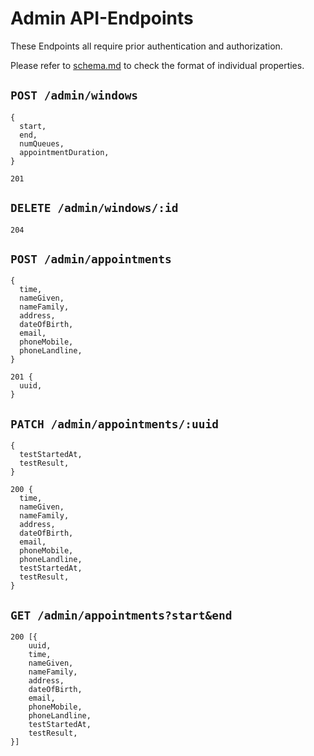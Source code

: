 # Admin API-Endpoints
These Endpoints all require prior authentication and authorization.

Please refer to [schema.md](./schema.md) to check the format of individual properties.

## `POST /admin/windows`
```
{
  start,
  end,
  numQueues,
  appointmentDuration,
}
```
```
201
```
## `DELETE /admin/windows/:id`
```
204
```

## `POST /admin/appointments`
```
{
  time,
  nameGiven,
  nameFamily,
  address,
  dateOfBirth,
  email,
  phoneMobile,
  phoneLandline,
}
```
```
201 {
  uuid,
}
```

## `PATCH /admin/appointments/:uuid`
```
{
  testStartedAt,
  testResult,
}
```
```
200 {
  time,
  nameGiven,
  nameFamily,
  address,
  dateOfBirth,
  email,
  phoneMobile,
  phoneLandline,
  testStartedAt,
  testResult,
}
```

## `GET /admin/appointments?start&end`
```
200 [{
    uuid,
    time,
    nameGiven,
    nameFamily,
    address,
    dateOfBirth,
    email,
    phoneMobile,
    phoneLandline,
    testStartedAt,
    testResult,
}]
```
